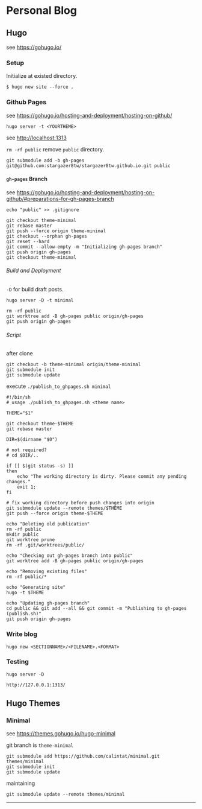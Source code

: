 # Personal Blog

## Hugo

see <https://gohugo.io/>

### Setup

Initialize at existed directory.

```shell
$ hugo new site --force .
```

### Github Pages

see <https://gohugo.io/hosting-and-deployment/hosting-on-github/>

```shell
hugo server -t <YOURTHEME>
```

see <http://localhost:1313>

`rm -rf public` remove `public` directory.

```shell
git submodule add -b gh-pages git@github.com:stargazer8tw/stargazer8tw.github.io.git public
```

#### `gh-pages` Branch

see <https://gohugo.io/hosting-and-deployment/hosting-on-github/#preparations-for-gh-pages-branch>

```shell
echo "public" >> .gitignore
```

```shell
git checkout theme-minimal
git rebase master
git push --force origin theme-minimal
git checkout --orphan gh-pages
git reset --hard
git commit --allow-empty -m "Initializing gh-pages branch"
git push origin gh-pages
git checkout theme-minimal
```

###### Build and Deployment

`-D` for build draft posts.

`hugo server -D -t minimal`

```shell
rm -rf public
git worktree add -B gh-pages public origin/gh-pages
git push origin gh-pages
```

###### Script

after clone

```shell
git checkout -b theme-minimal origin/theme-minimal
git submodule init
git submodule update
```
 execute `./publish_to_ghpages.sh minimal`

```shell
#!/bin/sh
# usage ./publish_to_ghpages.sh <theme name>

THEME="$1"

git checkout theme-$THEME
git rebase master

DIR=$(dirname "$0")

# not required?
# cd $DIR/..

if [[ $(git status -s) ]]
then
    echo "The working directory is dirty. Please commit any pending changes."
    exit 1;
fi

# fix working directory before push changes into origin
git submodule update --remote themes/$THEME
git push --force origin theme-$THEME

echo "Deleting old publication"
rm -rf public
mkdir public
git worktree prune
rm -rf .git/worktrees/public/

echo "Checking out gh-pages branch into public"
git worktree add -B gh-pages public origin/gh-pages

echo "Removing existing files"
rm -rf public/*

echo "Generating site"
hugo -t $THEME

echo "Updating gh-pages branch"
cd public && git add --all && git commit -m "Publishing to gh-pages (publish.sh)"
git push origin gh-pages
```

### Write blog

```shell
hugo new <SECTIONNAME>/<FILENAME>.<FORMAT>
```

### Testing

`hugo server -D`

`http://127.0.0.1:1313/`

## Hugo Themes

### Minimal

see <https://themes.gohugo.io/hugo-minimal>

git branch is `theme-minimal`

```shell
git submodule add https://github.com/calintat/minimal.git themes/minimal
git submodule init
git submodule update
```

maintaining

```shell
git submodule update --remote themes/minimal
```

---
